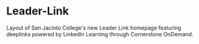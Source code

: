 # Leader-Link
Layout of San Jacinto College's new Leader Link homepage featuring deeplinks powered by LinkedIn Learning through Cornerstone OnDemand.
